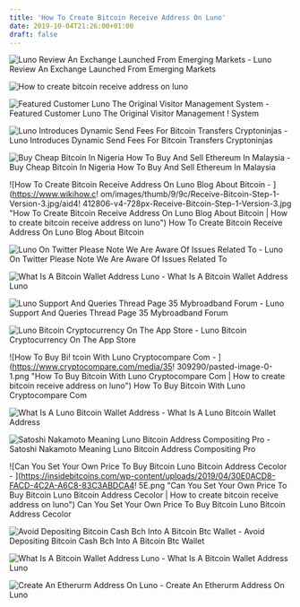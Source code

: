 ```yaml
---
title: 'How To Create Bitcoin Receive Address On Luno'
date: 2019-10-04T21:26:00+01:00
draft: false
---
```


![Luno Review An Exchange Launched From Emerging Markets - ](https://coincentral.com/wp-content/uploads/2018/08/sign-up.png "Luno Review An Exchange Launched From Emerging Markets | How to create bitcoin receive address on luno") Luno Review An Exchange Launched From Emerging Markets

![How to create bitcoin receive address on luno](https://qph.fs.quoracdn.net/main-qimg-0172e2ba593aa3d7423c8fac61e206e2 "How to create bitcoin receive address on luno") 

![Featured Customer Luno The Original Visitor Management System - ](https://thereceptionist.com/wp-content/uploads/2017/05/Luno-check-in-screen-930x698.jpg "Featured Customer Luno The Original Visitor Management System | How to create bitcoin receive address on luno") Featured Customer Luno The Original Visitor Management ! System

![Luno Introduces Dynamic Send Fees For Bitcoin Transfers Cryptoninjas - ](https://www.cryptoninjas.net/wp-content/uploads/2017/05/lunobitcoinsendfees.png "Luno Introduces Dynamic Send Fees For Bitcoin Transfers Cryptoninjas | How to create bitcoin receive address on luno") Luno Introduces Dynamic Send Fees For Bitcoin Transfers Cryptoninjas

![Buy Cheap Bitcoin In Nigeria How To Buy And Sell Ethereum In Malaysia - ](https://1.bp.blogspot.com/-0ES-hbJwLwU/WlRZ6AeaOeI/AAAAAAAAAFM/GAKkWSLf-co8l5_0dRaM1zYKaEileCadgCEwYBhgL/s1600/buy-and-sell-bitcoin-ethereum-in-luno-in-nigeria.png "Buy Cheap Bitcoin In Nigeria How To Buy And Sell Ethereum In Malaysia | How to create bitcoin receive address on luno") Buy Cheap Bitcoin In Nigeria How To Buy And Sell Ethereum In Malaysia

![How To Create Bitcoin Receive Address On Luno Blog About Bitcoin - ](https://www.wikihow.c!   om/images/thumb/9/9c/Receive-Bitcoin-Step-1-Version-3.jpg/aid4!   412806-v4-728px-Receive-Bitcoin-Step-1-Version-3.jpg "How To Create Bitcoin Receive Address On Luno Blog About Bitcoin | How to create bitcoin receive address on luno") How To Create Bitcoin Receive Address On Luno Blog About Bitcoin

![Luno On Twitter Please Note We Are Aware Of Issues Related To - ](https://pbs.twimg.com/media/DRUzliCWkAArb2m.jpg "Luno On Twitter Please Note We Are Aware Of Issues Related To | How to create bitcoin receive address on luno") Luno On Twitter Please Note We Are Aware Of Issues Related To

![What Is A Bitcoin Wallet Address Luno - ](https://lh5.googleusercontent.com/N2Rzqm5wOl7hN4gyCEzeRRd4JKYEBjEE1mY72quwPuXl21pVG92nNxMASy5M74wTFOcGCIH7cqYgnuRWRzEkwifQbaoojUg0hhynsA42OgN07lSNRNYJ9AMGrXhMw8S0lfZQ8a0s) What Is A Bitcoin Wallet Address Luno

![Luno Support And Queries Thread Page 35 Mybroadband Forum - ](https://uploads.tapatalk-cdn.com/20180729/fdc313b32855b0186e40c3d469cdc8c0.jpg "Luno Support And Queries Thread Page 35 Mybroadband Forum | How to create bitcoin receive address on luno") Luno Support And Queries Thread Page 35 Mybroadband Forum

![Luno Bitcoin Cryptocurrency On The App Store - ](https://is4-ssl.mzstatic.com/image/thumb/Purple113/v4/4f/16/ea/4f16ea5b-6597-e75f-bbb3-e13defbc3968/mzl.wxrwoomb.png/300x0w.jpg "Luno Bitcoin Cryptocurrency On The App Store | How to create bitcoin receive address on luno") Luno Bitcoin Cryptocurrency On The App Store

![How To Buy Bi!   tcoin With Luno Cryptocompare Com - ](https://www.cryptocompare.com/media/35!   309290/pasted-image-0-1.png "How To Buy Bitcoin With Luno Cryptocompare Com | How to create bitcoin receive address on luno") How To Buy Bitcoin With Luno Cryptocompare Com

![What Is A Luno Bitcoin Wallet Address - ](https://i.ytimg.com/vi/mAREFE7wREg/hqdefault.jpg "What Is A Luno Bitcoin Wallet Address | How to create bitcoin receive address on luno") What Is A Luno Bitcoin Wallet Address

![Satoshi Nakamoto Meaning Luno Bitcoin Address Compositing Pro - ](https://www.buybitcoinworldwide.com/img/coinmama/new/6a.png "Satoshi Nakamoto Meaning Luno Bitcoin Address Compositing Pro | How to create bitcoin receive address on luno") Satoshi Nakamoto Meaning Luno Bitcoin Address Compositing Pro

![Can You Set Your Own Price To Buy Bitcoin Luno Bitcoin Address Cecolor - ](https://insidebitcoins.com/wp-content/uploads/2019/04/30E0ACD8-FACD-4C2A-A6C8-83C3ABDCA4!   5E.png "Can You Set Your Own Price To Buy Bitcoin Luno Bitcoin Address Cecolor | How to create bitcoin receive address on luno") Can You Set Your Own Price To Buy Bitcoin Luno Bitcoin Address Cecolor

![Avoid Depositing Bitcoin Cash Bch Into A Bitcoin Btc Wallet - ](https://steemitimages.com/640x0/https://img.esteem.ws/kxu0d58aba.jpg "Avoid Depositing Bitcoin Cash Bch Into A Bitcoin Btc Wallet | How to create bitcoin receive address on luno") Avoid Depositing Bitcoin Cash Bch Into A Bitcoin Btc Wallet

![What Is A Bitcoin Wallet Address Luno - ](https://lh3.googleusercontent.com/T-lKn4qrK2C-4Bsa8AHA8DbNVE4IfK4NVzMef0PwuzyrrbxEEIiFke0TisPFzvYGBLqpHCXMvERnED3CLOiU5JIU4T1itlm5RqZ5erTTE_bHUpOn4ta23txVXIyAeiLtfmkKumSd "What Is!    A Bitcoin Wallet Address Luno | How to create bitcoin receive address !   on luno") What Is A Bitcoin Wallet Address Luno

![Create An Etherurm Address On Luno - ](https://i.ytimg.com/vi/vMJEi3ONkeA/maxresdefault.jpg "Create An Etherurm Address On Luno | How to create bitcoin receive address on luno") Create An Etherurm Address On Luno